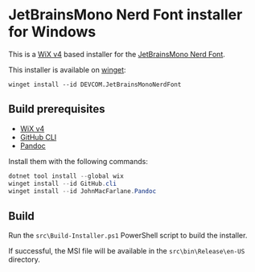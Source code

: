 # JetBrainsMono Nerd Font installer for Windows

This is a [WiX v4](https://wixtoolset.org/docs/intro/) based installer for the
[JetBrainsMono Nerd Font](https://www.nerdfonts.com/).

This installer is available on
[winget](https://learn.microsoft.com/windows/package-manager/winget/):

```
winget install --id DEVCOM.JetBrainsMonoNerdFont
```

## Build prerequisites

- [WiX v4](https://wixtoolset.org/docs/intro/)
- [GitHub CLI](https://cli.github.com/)
- [Pandoc](https://pandoc.org/)

Install them with the following commands:

```powershell
dotnet tool install --global wix
winget install --id GitHub.cli
winget install --id JohnMacFarlane.Pandoc
```

## Build

Run the `src\Build-Installer.ps1` PowerShell script to build the installer.

If successful, the MSI file will be available in the `src\bin\Release\en-US`
directory.
